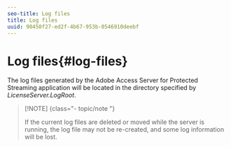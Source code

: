 ```yaml
---
seo-title: Log files
title: Log files
uuid: 90450f27-ed2f-4b67-953b-0546910deebf
---
```


# Log files{#log-files}

The log files generated by the Adobe Access Server for Protected Streaming application will be located in the directory specified by *LicenseServer.LogRoot*.

>[!NOTE] {class="- topic/note "}
>
>If the current log files are deleted or moved while the server is running, the log file may not be re-created, and some log information will be lost.

